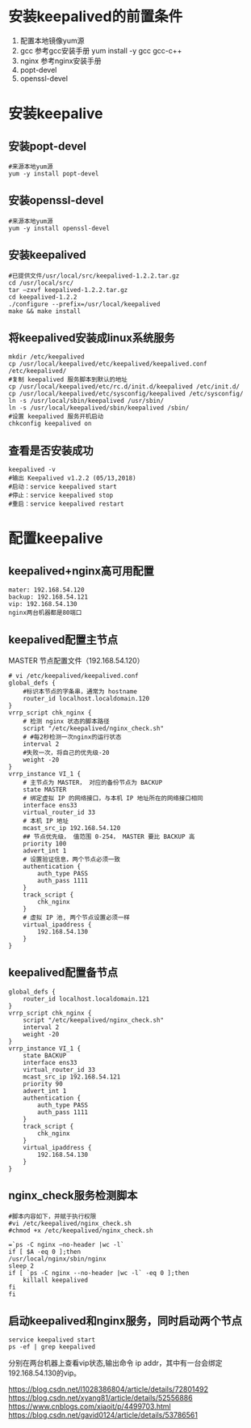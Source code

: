 # 安装keepalived的前置条件
1. 配置本地镜像yum源 
2. gcc 参考gcc安装手册  yum install -y gcc gcc-c++
3. nginx 参考nginx安装手册
4. popt-devel
5. openssl-devel

# 安装keepalive
## 安装popt-devel
    #来源本地yum源
    yum -y install popt-devel 
## 安装openssl-devel

    #来源本地yum源
    yum -y install openssl-devel
## 安装keepalived

    #已提供文件/usr/local/src/keepalived-1.2.2.tar.gz
    cd /usr/local/src/
    tar –zxvf keepalived-1.2.2.tar.gz
    cd keepalived-1.2.2
    ./configure --prefix=/usr/local/keepalived
    make && make install
## 将keepalived安装成linux系统服务

    mkdir /etc/keepalived 
    cp /usr/local/keepalived/etc/keepalived/keepalived.conf /etc/keepalived/  
    #复制 keepalived 服务脚本到默认的地址
    cp /usr/local/keepalived/etc/rc.d/init.d/keepalived /etc/init.d/  
    cp /usr/local/keepalived/etc/sysconfig/keepalived /etc/sysconfig/  
    ln -s /usr/local/sbin/keepalived /usr/sbin/  
    ln -s /usr/local/keepalived/sbin/keepalived /sbin/  
    #设置 keepalived 服务开机启动
    chkconfig keepalived on 
## 查看是否安装成功

    keepalived -v
    #输出 Keepalived v1.2.2 (05/13,2018)
    #启动：service keepalived start
    #停止：service keepalived stop
    #重启：service keepalived restart
# 配置keepalive
## keepalived+nginx高可用配置

    mater: 192.168.54.120
    backup: 192.168.54.121
    vip: 192.168.54.130
    nginx两台机器都是80端口
## keepalived配置主节点
MASTER 节点配置文件（192.168.54.120）

    # vi /etc/keepalived/keepalived.conf 
    global_defs {
        #标识本节点的字条串，通常为 hostname  
        router_id localhost.localdomain.120
    }
    vrrp_script chk_nginx {
        # 检测 nginx 状态的脚本路径  
        script "/etc/keepalived/nginx_check.sh"
        # #每2秒检测一次nginx的运行状态
        interval 2
        #失败一次，将自己的优先级-20
        weight -20
    }
    vrrp_instance VI_1 {
        # 主节点为 MASTER， 对应的备份节点为 BACKUP  
        state MASTER
        # 绑定虚拟 IP 的网络接口，与本机 IP 地址所在的网络接口相同
        interface ens33
        virtual_router_id 33
        # 本机 IP 地址  
        mcast_src_ip 192.168.54.120
        ## 节点优先级， 值范围 0-254， MASTER 要比 BACKUP 高  
        priority 100
        advert_int 1
        # 设置验证信息，两个节点必须一致 
        authentication {
            auth_type PASS
            auth_pass 1111
        }
        track_script {
            chk_nginx
        }
        # 虚拟 IP 池, 两个节点设置必须一样  
        virtual_ipaddress {
            192.168.54.130
        }
    }

## keepalived配置备节点

    global_defs {
        router_id localhost.localdomain.121
    }
    vrrp_script chk_nginx {
        script "/etc/keepalived/nginx_check.sh"
        interval 2
        weight -20
    }
    vrrp_instance VI_1 {
        state BACKUP
        interface ens33
        virtual_router_id 33
        mcast_src_ip 192.168.54.121
        priority 90
        advert_int 1
        authentication {
            auth_type PASS
            auth_pass 1111
        }
        track_script {
            chk_nginx
        }
        virtual_ipaddress {
            192.168.54.130
        }
    }
    
##  nginx_check服务检测脚本

    #脚本内容如下，并赋于执行权限
    #vi /etc/keepalived/nginx_check.sh
    #chmod +x /etc/keepalived/nginx_check.sh

    =`ps -C nginx –no-header |wc -l`
    if [ $A -eq 0 ];then
    /usr/local/nginx/sbin/nginx
    sleep 2
    if [ `ps -C nginx --no-header |wc -l` -eq 0 ];then
        killall keepalived
    fi
    fi  
## 启动keepalived和nginx服务，同时启动两个节点

    service keepalived start
    ps -ef | grep keepalived

分别在两台机器上查看vip状态,输出命令 ip addr，其中有一台会绑定192.168.54.130的vip。 


https://blog.csdn.net/l1028386804/article/details/72801492
https://blog.csdn.net/xyang81/article/details/52556886
https://www.cnblogs.com/xiaoit/p/4499703.html
https://blog.csdn.net/gavid0124/article/details/53786561